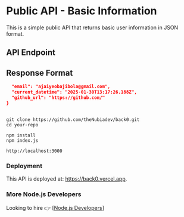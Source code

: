 # Public API - Basic Information

This is a simple public API that returns basic user information in JSON format.

## API Endpoint
<!-- ```json
{
  "email": "ajaiyeobajibola@gmail.com",
  "current_datetime": "2025-01-30T13:17:26.188Z",
  "github_url": "https://github.com/"
}-->
## Response Format
```json {
  "email": "ajaiyeobajibola@gmail.com",
  "current_datetime": "2025-01-30T13:17:26.188Z",
  "github_url": "https://github.com/"
}
```

##

``` shell 
git clone https://github.com/theNubiadev/back0.git
cd your-repo

npm install
npm index.js

http://localhost:3000
```

### Deployment
This API is deployed at:   https://back0.vercel.app.

### More Node.js Developers
Looking to hire  👉 [[Node.js Developers](https://hng.tech/hire/nodejs-developers)]
